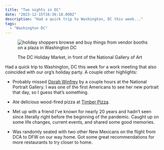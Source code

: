 ```yaml
---
title: "Two nights in DC"
date: "2023-12-15T16:36:18.000Z"
description: "Had a quick trip to Washington, DC this week..."
tags: 
  - "Washington DC"
---
```


<figure>

![holiday shoppers browse and buy things from vendor booths on a plaza in Washington DC](/img/post-images/IMG_3449-edited.jpeg)

<figcaption>
The DC Holiday Market, in front of the National Gallery of Art
</figcaption>
</figure>

Had a quick trip to Washington, DC this week for a work meeting that also coincided with our org’s holiday party. A couple other highlights:

- Probably missed [Oprah Winfrey](https://www.cnn.com/2023/12/13/entertainment/oprah-winfrey-smithsonian-portrait/index.html) by a couple hours at the National Portrait Gallery. I was one of the first Americans to see her new portrait that day, so I guess that’s something.

- Ate delicious wood-fired pizza at [Timber Pizza](https://www.timberpizza.com/).

- Met up with a friend I’ve known for nearly 20 years and hadn’t seen since literally right before the beginning of the pandemic. Caught up on some life changes, current events, and shared some good memories.

- Was randomly seated with two other New Mexicans on the flight from DCA to DFW on our way home. Got some great recommendations for more restaurants to try closer to home.
